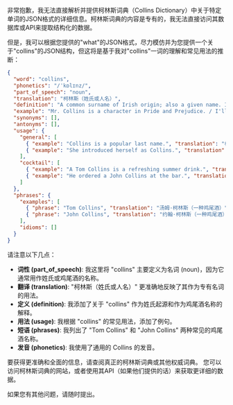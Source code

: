 非常抱歉，我无法直接解析并提供柯林斯词典（Collins Dictionary）中关于特定单词的JSON格式的详细信息。柯林斯词典的内容是专有的，我无法直接访问其数据库或API来提取结构化的数据。

但是，我可以根据您提供的"what"的JSON格式，尽力模仿并为您提供一个关于"collins"的JSON结构，但这将是基于我对"collins"一词的理解和常见用法的推断：

```json
{
  "word": "collins",
  "phonetics": "/ˈkɒlɪnz/",
  "part_of_speech": "noun",
  "translation": "柯林斯（姓氏或人名）",
  "definition": "A common surname of Irish origin; also a given name. It can also refer to a type of cocktail.",
  "example": "Mr. Collins is a character in Pride and Prejudice. / I'll have a Tom Collins, please.",
  "synonyms": [],
  "antonyms": [],
  "usage": {
    "general": [
      { "example": "Collins is a popular last name.", "translation": "柯林斯是一个常见的姓氏。" },
      { "example": "She introduced herself as Collins.", "translation": "她介绍自己是柯林斯。" }
    ],
    "cocktail": [
      { "example": "A Tom Collins is a refreshing summer drink.", "translation": "汤姆·柯林斯是一种清爽的夏季饮品。" },
      { "example": "He ordered a John Collins at the bar.", "translation": "他在酒吧点了一杯约翰·柯林斯。" }
    ]
  },
  "phrases": {
    "examples": [
      { "phrase": "Tom Collins", "translation": "汤姆·柯林斯（一种鸡尾酒）" },
      { "phrase": "John Collins", "translation": "约翰·柯林斯（一种鸡尾酒）" }
    ],
    "idioms": []
  }
}
```

请注意以下几点：

*   **词性 (part\_of\_speech)**:  我这里将 "collins" 主要定义为名词 (noun)，因为它通常用作姓氏或鸡尾酒的名称。
*   **翻译 (translation)**:  "柯林斯（姓氏或人名）" 更准确地反映了其作为专有名词的用法。
*   **定义 (definition)**:  我添加了关于 "collins" 作为姓氏起源和作为鸡尾酒名称的解释。
*   **用法 (usage)**:  我根据 "collins" 的常见用法，添加了例句。
*   **短语 (phrases)**: 我列出了 "Tom Collins" 和 "John Collins" 两种常见的鸡尾酒名称。
*   **发音 (phonetics)**: 我使用了通用的 Collins 的发音。

要获得更准确和全面的信息，请查阅真正的柯林斯词典或其他权威词典。  您可以访问柯林斯词典的网站，或者使用其API（如果他们提供的话）来获取更详细的数据。

如果您有其他问题，请随时提出。
 